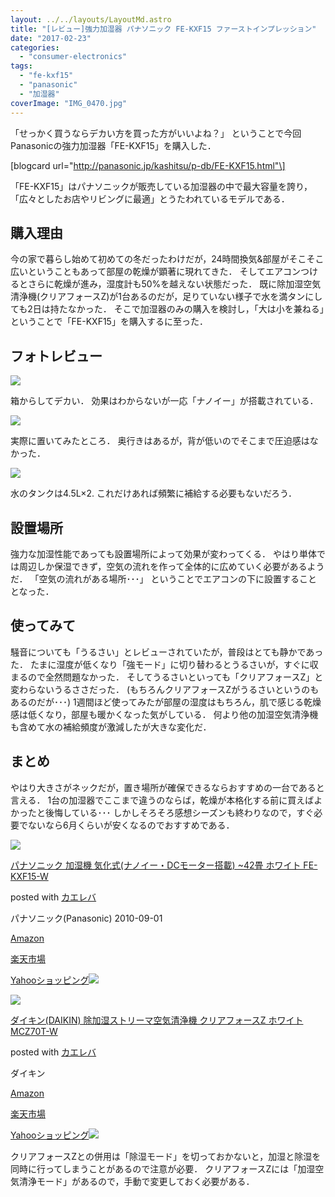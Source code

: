 ```yaml
---
layout: ../../layouts/LayoutMd.astro
title: "[レビュー]強力加湿器 パナソニック FE-KXF15 ファーストインプレッション"
date: "2017-02-23"
categories: 
  - "consumer-electronics"
tags: 
  - "fe-kxf15"
  - "panasonic"
  - "加湿器"
coverImage: "IMG_0470.jpg"
---
```


「せっかく買うならデカい方を買った方がいいよね？」 ということで今回Panasonicの強力加湿器「FE-KXF15」を購入した．

\[blogcard url="http://panasonic.jp/kashitsu/p-db/FE-KXF15.html"\]

「FE-KXF15」はパナソニックが販売している加湿器の中で最大容量を誇り，「広々としたお店やリビングに最適」とうたわれているモデルである．

## 購入理由

今の家で暮らし始めて初めての冬だったわけだが，24時間換気&部屋がそこそこ広いということもあって部屋の乾燥が顕著に現れてきた． そしてエアコンつけるとさらに乾燥が進み，湿度計も50%を越えない状態だった． 既に除加湿空気清浄機(クリアフォースZ)が1台あるのだが，足りていない様子で水を満タンにしても2日は持たなかった． そこで加湿器のみの購入を検討し，「大は小を兼ねる」ということで「FE-KXF15」を購入するに至った．

## フォトレビュー

[![](/archive/images/IMG_0469.jpg)](https://mizuka123.net/gallery/20170217_%e3%83%91%e3%83%8a%e3%82%bd%e3%83%8b%e3%83%83%e3%82%af%20FE-KXF15-W/index.html)

箱からしてデカい． 効果はわからないが一応「ナノイー」が搭載されている．

[![](/archive/images/IMG_0470.jpg)](https://mizuka123.net/gallery/20170217_%e3%83%91%e3%83%8a%e3%82%bd%e3%83%8b%e3%83%83%e3%82%af%20FE-KXF15-W/index.html)

実際に置いてみたところ． 奥行きはあるが，背が低いのでそこまで圧迫感はなかった．

[![](/archive/images/IMG_0471.jpg)](https://mizuka123.net/gallery/20170217_%e3%83%91%e3%83%8a%e3%82%bd%e3%83%8b%e3%83%83%e3%82%af%20FE-KXF15-W/index.html)

水のタンクは4.5L×2. これだけあれば頻繁に補給する必要もないだろう．

## 設置場所

強力な加湿性能であっても設置場所によって効果が変わってくる． やはり単体では周辺しか保湿できず，空気の流れを作って全体的に広めていく必要があるようだ． 「空気の流れがある場所･･･」 ということでエアコンの下に設置することとなった．

## 使ってみて

騒音についても「うるさい」とレビューされていたが，普段はとても静かであった． たまに湿度が低くなり「強モード」に切り替わるとうるさいが，すぐに収まるので全然問題なかった． そしてうるさいといっても「クリアフォースZ」と変わらないうるささだった． (もちろんクリアフォースZがうるさいというのもあるのだが･･･) 1週間ほど使ってみたが部屋の湿度はもちろん，肌で感じる乾燥感は低くなり，部屋も暖かくなった気がしている． 何より他の加湿空気清浄機も含めて水の補給頻度が激減したが大きな変化だ．

## まとめ

やはり大きさがネックだが，置き場所が確保できるならおすすめの一台であると言える． 1台の加湿器でここまで違うのならば，乾燥が本格化する前に買えばよかったと後悔している･･･ しかしそろそろ感想シーズンも終わりなので，すぐ必要でないなら6月くらいが安くなるのでおすすめである．

[![](/archive/images/41Hhr6oPqbL._SL160_.jpg)](http://www.amazon.co.jp/exec/obidos/ASIN/B0040WAEIM/mizuka123-22/)

[パナソニック 加湿機 気化式(ナノイー・DCモーター搭載) ~42畳 ホワイト FE-KXF15-W](http://www.amazon.co.jp/exec/obidos/ASIN/B0040WAEIM/mizuka123-22/)

posted with [カエレバ](http://kaereba.com)

パナソニック(Panasonic) 2010-09-01

[Amazon](http://www.amazon.co.jp/gp/search?keywords=%E3%83%91%E3%83%8A%E3%82%BD%E3%83%8B%E3%83%83%E3%82%AF%20%E5%8A%A0%E6%B9%BF%E6%A9%9F%20%E6%B0%97%E5%8C%96%E5%BC%8F%28%E3%83%8A%E3%83%8E%E3%82%A4%E3%83%BC%E3%83%BBDC%E3%83%A2%E3%83%BC%E3%82%BF%E3%83%BC%E6%90%AD%E8%BC%89%29%20~42%E7%95%B3%20%E3%83%9B%E3%83%AF%E3%82%A4%E3%83%88%20FE-KXF15-W&__mk_ja_JP=%E3%82%AB%E3%82%BF%E3%82%AB%E3%83%8A&tag=mizuka123-22)

[楽天市場](https://hb.afl.rakuten.co.jp/hgc/032b53ee.4b34c5ee.0f4a541e.f440145e/?pc=http%3A%2F%2Fsearch.rakuten.co.jp%2Fsearch%2Fmall%2F%25E3%2583%2591%25E3%2583%258A%25E3%2582%25BD%25E3%2583%258B%25E3%2583%2583%25E3%2582%25AF%2520%25E5%258A%25A0%25E6%25B9%25BF%25E6%25A9%259F%2520%25E6%25B0%2597%25E5%258C%2596%25E5%25BC%258F%2528%25E3%2583%258A%25E3%2583%258E%25E3%2582%25A4%25E3%2583%25BC%25E3%2583%25BBDC%25E3%2583%25A2%25E3%2583%25BC%25E3%2582%25BF%25E3%2583%25BC%25E6%2590%25AD%25E8%25BC%2589%2529%2520~42%25E7%2595%25B3%2520%25E3%2583%259B%25E3%2583%25AF%25E3%2582%25A4%25E3%2583%2588%2520FE-KXF15-W%2F-%2Ff.1-p.1-s.1-sf.0-st.A-v.2%3Fx%3D0%26scid%3Daf_ich_link_urltxt%26m%3Dhttp%3A%2F%2Fm.rakuten.co.jp%2F)

[Yahooショッピング![](//ad.jp.ap.valuecommerce.com/servlet/gifbanner?sid=3066752&pid=881990642)](//ck.jp.ap.valuecommerce.com/servlet/referral?sid=3066752&pid=881990642&vc_url=http%3A%2F%2Fsearch.shopping.yahoo.co.jp%2Fsearch%3Fp%3D%25E3%2583%2591%25E3%2583%258A%25E3%2582%25BD%25E3%2583%258B%25E3%2583%2583%25E3%2582%25AF%2520%25E5%258A%25A0%25E6%25B9%25BF%25E6%25A9%259F%2520%25E6%25B0%2597%25E5%258C%2596%25E5%25BC%258F%2528%25E3%2583%258A%25E3%2583%258E%25E3%2582%25A4%25E3%2583%25BC%25E3%2583%25BBDC%25E3%2583%25A2%25E3%2583%25BC%25E3%2582%25BF%25E3%2583%25BC%25E6%2590%25AD%25E8%25BC%2589%2529%2520~42%25E7%2595%25B3%2520%25E3%2583%259B%25E3%2583%25AF%25E3%2582%25A4%25E3%2583%2588%2520FE-KXF15-W&vcptn=kaereba)

[![](/archive/images/21t7ocM6GAL._SL160_.jpg)](http://www.amazon.co.jp/exec/obidos/ASIN/B01MG1SGDA/mizuka123-22/)

[ダイキン(DAIKIN) 除加湿ストリーマ空気清浄機 クリアフォースZ ホワイト MCZ70T-W](http://www.amazon.co.jp/exec/obidos/ASIN/B01MG1SGDA/mizuka123-22/)

posted with [カエレバ](http://kaereba.com)

ダイキン

[Amazon](http://www.amazon.co.jp/gp/search?keywords=%E3%83%80%E3%82%A4%E3%82%AD%E3%83%B3%28DAIKIN%29%20%E9%99%A4%E5%8A%A0%E6%B9%BF%E3%82%B9%E3%83%88%E3%83%AA%E3%83%BC%E3%83%9E%E7%A9%BA%E6%B0%97%E6%B8%85%E6%B5%84%E6%A9%9F%20%E3%82%AF%E3%83%AA%E3%82%A2%E3%83%95%E3%82%A9%E3%83%BC%E3%82%B9Z%20%E3%83%9B%E3%83%AF%E3%82%A4%E3%83%88%20MCZ70T-W&__mk_ja_JP=%E3%82%AB%E3%82%BF%E3%82%AB%E3%83%8A&tag=mizuka123-22)

[楽天市場](https://hb.afl.rakuten.co.jp/hgc/032b53ee.4b34c5ee.0f4a541e.f440145e/?pc=http%3A%2F%2Fsearch.rakuten.co.jp%2Fsearch%2Fmall%2F%25E3%2583%2580%25E3%2582%25A4%25E3%2582%25AD%25E3%2583%25B3%2528DAIKIN%2529%2520%25E9%2599%25A4%25E5%258A%25A0%25E6%25B9%25BF%25E3%2582%25B9%25E3%2583%2588%25E3%2583%25AA%25E3%2583%25BC%25E3%2583%259E%25E7%25A9%25BA%25E6%25B0%2597%25E6%25B8%2585%25E6%25B5%2584%25E6%25A9%259F%2520%25E3%2582%25AF%25E3%2583%25AA%25E3%2582%25A2%25E3%2583%2595%25E3%2582%25A9%25E3%2583%25BC%25E3%2582%25B9Z%2520%25E3%2583%259B%25E3%2583%25AF%25E3%2582%25A4%25E3%2583%2588%2520MCZ70T-W%2F-%2Ff.1-p.1-s.1-sf.0-st.A-v.2%3Fx%3D0%26scid%3Daf_ich_link_urltxt%26m%3Dhttp%3A%2F%2Fm.rakuten.co.jp%2F)

[Yahooショッピング![](//ad.jp.ap.valuecommerce.com/servlet/gifbanner?sid=3066752&pid=881990642)](//ck.jp.ap.valuecommerce.com/servlet/referral?sid=3066752&pid=881990642&vc_url=http%3A%2F%2Fsearch.shopping.yahoo.co.jp%2Fsearch%3Fp%3D%25E3%2583%2580%25E3%2582%25A4%25E3%2582%25AD%25E3%2583%25B3%2528DAIKIN%2529%2520%25E9%2599%25A4%25E5%258A%25A0%25E6%25B9%25BF%25E3%2582%25B9%25E3%2583%2588%25E3%2583%25AA%25E3%2583%25BC%25E3%2583%259E%25E7%25A9%25BA%25E6%25B0%2597%25E6%25B8%2585%25E6%25B5%2584%25E6%25A9%259F%2520%25E3%2582%25AF%25E3%2583%25AA%25E3%2582%25A2%25E3%2583%2595%25E3%2582%25A9%25E3%2583%25BC%25E3%2582%25B9Z%2520%25E3%2583%259B%25E3%2583%25AF%25E3%2582%25A4%25E3%2583%2588%2520MCZ70T-W&vcptn=kaereba)

クリアフォースZとの併用は「除湿モード」を切っておかないと，加湿と除湿を同時に行ってしまうことがあるので注意が必要． クリアフォースZには「加湿空気清浄モード」があるので，手動で変更しておく必要がある．
